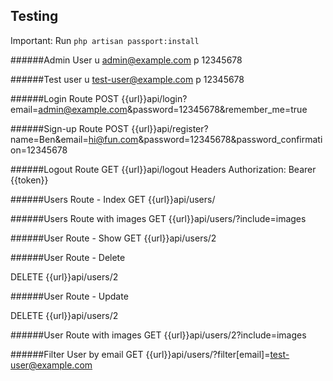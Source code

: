 
## Testing 
Important:
Run ```php artisan passport:install```

######Admin User
u admin@example.com p 12345678

######Test user
u test-user@example.com p 12345678 

######Login Route
POST {{url}}api/login?email=admin@example.com&password=12345678&remember_me=true

######Sign-up Route
POST {{url}}api/register?name=Ben&email=hi@fun.com&password=12345678&password_confirmation=12345678

######Logout Route
GET {{url}}api/logout
Headers
Authorization: Bearer {{token}}

######Users Route - Index
GET {{url}}api/users/

######Users Route with images
GET {{url}}api/users/?include=images

######User Route - Show
GET {{url}}api/users/2

######User Route - Delete

DELETE {{url}}api/users/2

######User Route - Update

DELETE {{url}}api/users/2

######User Route with images
GET {{url}}api/users/2?include=images

######Filter User by email
GET {{url}}api/users/?filter[email]=test-user@example.com
